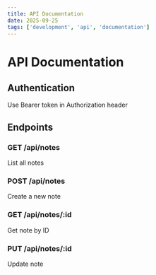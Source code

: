 ```yaml
---
title: API Documentation
date: 2025-09-25
tags: ['development', 'api', 'documentation']
---
```


# API Documentation

## Authentication
Use Bearer token in Authorization header

## Endpoints

### GET /api/notes
List all notes

### POST /api/notes
Create a new note

### GET /api/notes/:id
Get note by ID

### PUT /api/notes/:id
Update note